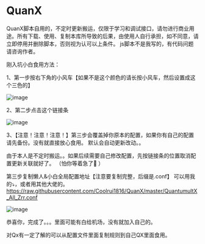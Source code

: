# QuanX
QuanX脚本自用的，不定时更新搬运，仅限于学习和调试接口，请勿进行商业用途。所有下载、使用、复制本库所导致的后果，由使用人自行承担，如不同意，请立即停用并删除脚本，否则视为认可以上条件。
js脚本不是我写的，有代码问题请咨询作者。

刚入坑小白食用方法：

1、第一步按右下角的小风车【如果不是这个颜色的请长按小风车，然后设置成这个三色的】

![image](https://gitee.com/zhangzr/QuanX/raw/master/img/Help/help_p1.png) 
<img src=".png" width="0px"/>

2、第二步点击这个链接条

![image](https://gitee.com/zhangzr/QuanX/raw/master/img/Help/help_p2.png) 


3、【注意！注意！注意！】第三步会覆盖掉你原本的配置，如果你有自己的配置请先备份。没有就直接放心食用。
默认会自动更新改动。。

由于本人是不定时搬运。。如果后续需要自己修改配置，先按链接条的位置取消配置更新关联就好了。
（怕你等着急了🤣 ）

第三步复制懒人&小白全局配置地址【注意要复制完整，后缀是.conf】
可以用我的⤵️，或者用其他大佬的。
https://raw.githubusercontent.com/Coolrui1816/QuanX/master/QuantumultX_All_Zrr.conf

![image](https://gitee.com/zhangzr/QuanX/raw/master/img/Help/help_p3.png) 

恭喜你，完成了。。。里面可能有白给机场，没有就加入自己的。

对Qx有一定了解的可以从配置文件里面复制规则到自己QX里面食用。

